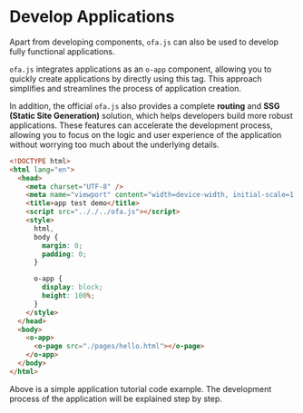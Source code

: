 # Develop Applications

Apart from developing components, `ofa.js` can also be used to develop fully functional applications.

`ofa.js` integrates applications as an `o-app` component, allowing you to quickly create applications by directly using this tag. This approach simplifies and streamlines the process of application creation.

In addition, the official `ofa.js` also provides a complete **routing** and **SSG (Static Site Generation)** solution, which helps developers build more robust applications. These features can accelerate the development process, allowing you to focus on the logic and user experience of the application without worrying too much about the underlying details.

```html
<!DOCTYPE html>
<html lang="en">
  <head>
    <meta charset="UTF-8" />
    <meta name="viewport" content="width=device-width, initial-scale=1.0" />
    <title>app test demo</title>
    <script src=".././../ofa.js"></script>
    <style>
      html,
      body {
        margin: 0;
        padding: 0;
      }

      o-app {
        display: block;
        height: 100%;
      }
    </style>
  </head>
  <body>
    <o-app>
      <o-page src="./pages/hello.html"></o-page>
    </o-app>
  </body>
</html>
```

Above is a simple application tutorial code example. The development process of the application will be explained step by step.